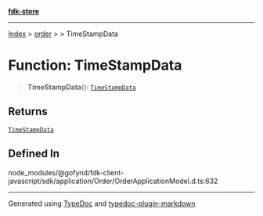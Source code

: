 [**fdk-store**](../../../README.md)
***

[Index](../../../API.md) > [order](../../README.md) > [<internal>](../README.md) > TimeStampData

# Function: TimeStampData

> **TimeStampData**(): [`TimeStampData`](../type-aliases/type-alias.TimeStampData.md)

## Returns

[`TimeStampData`](../type-aliases/type-alias.TimeStampData.md)

## Defined In

node\_modules/@gofynd/fdk-client-javascript/sdk/application/Order/OrderApplicationModel.d.ts:632

***
Generated using [TypeDoc](https://typedoc.org/) and [typedoc-plugin-markdown](https://www.npmjs.com/package/typedoc-plugin-markdown)
